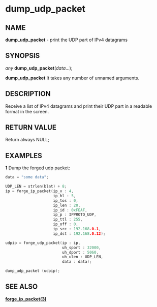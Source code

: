 # dump_udp_packet

## NAME

**dump_udp_packet** - print the UDP part of IPv4 datagrams

## SYNOPSIS

*any* **dump_udp_packet**(*data*...);

**dump_udp_packet** It takes any number of unnamed arguments.


## DESCRIPTION

Receive a list of IPv4 datagrams and print their UDP part in a readable format in the screen.

## RETURN VALUE

Return always NULL;

## EXAMPLES

**1** Dump the forged udp packet:
```cpp
data = "some data";

UDP_LEN = strlen(blat) + 8;
ip = forge_ip_packet(ip_v : 4,
                     ip_hl : 5,
                     ip_tos : 0,
                     ip_len : 20,
                     ip_id : 0xFEAF,
                     ip_p : IPPROTO_UDP,
                     ip_ttl : 255,
                     ip_off : 0,
                     ip_src : 192.168.0.1,
                     ip_dst : 192.168.0.12);

udpip = forge_udp_packet(ip : ip,
                         uh_sport : 32000,
                         uh_dport : 5060,
                         uh_ulen : UDP_LEN,
                         data : data);

dump_udp_packet (udpip);
```

## SEE ALSO

**[forge_ip_packet(3)](forge_ip_packet.md)**
